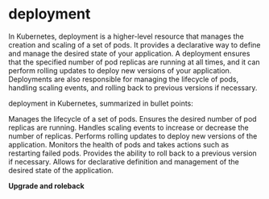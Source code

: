 # deployment 

In Kubernetes, deployment is a higher-level resource that manages the creation and scaling of a set of pods. It provides a declarative way to define and manage the desired state of your application. A deployment ensures that the specified number of pod replicas are running at all times, and it can perform rolling updates to deploy new versions of your application. Deployments are also responsible for managing the lifecycle of pods, handling scaling events, and rolling back to previous versions if necessary.

deployment in Kubernetes, summarized in bullet points:

Manages the lifecycle of a set of pods.
Ensures the desired number of pod replicas are running.
Handles scaling events to increase or decrease the number of replicas.
Performs rolling updates to deploy new versions of the application.
Monitors the health of pods and takes actions such as restarting failed pods.
Provides the ability to roll back to a previous version if necessary.
Allows for declarative definition and management of the desired state of the application.

**Upgrade and roleback**